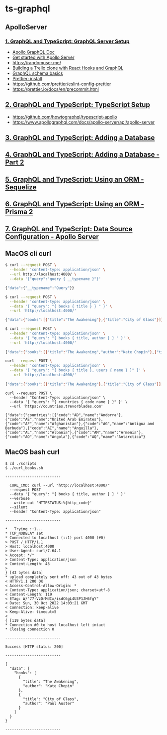 # ts-graphql

## ApolloServer

### [1. GraphQL and TypeScript: GraphQL Server Setup](https://www.youtube.com/watch?v=NfqDaFN2bnA&list=PLASldBPN_pkAj8b0Ny5IGoYgsnqylP2c-)

* [Apollo GraphQL Doc](https://www.apollographql.com/docs/)
* [Get started with Apollo Server](https://www.apollographql.com/docs/apollo-server/getting-started)
* https://randomuser.me/
* [Building a Trello clone with React Hooks and GraphQL](https://blog.logrocket.com/building-a-trello-clone-with-react-hooks-and-graphql/)
* [GraphQL schema basics](https://www.apollographql.com/docs/apollo-server/schema/schema/)
* [Prettier: install](https://prettier.io/docs/en/install.html)
* https://github.com/prettier/eslint-config-prettier
* https://prettier.io/docs/en/precommit.html

## [2. GraphQL and TypeScript: TypeScript Setup](https://www.youtube.com/watch?v=2MBYrIxYU1E&list=PLASldBPN_pkAj8b0Ny5IGoYgsnqylP2c-&index=2)

* https://github.com/howtographql/typescript-apollo
* https://www.apollographql.com/docs/apollo-server/api/apollo-server

## [3. GraphQL and TypeScript: Adding a Database](https://www.youtube.com/watch?v=YudkjAsZJk0&list=PLASldBPN_pkAj8b0Ny5IGoYgsnqylP2c-&index=3)

## [4. GraphQL and TypeScript: Adding a Database - Part 2](https://www.youtube.com/watch?v=gt2Z6zAGtc8&list=PLASldBPN_pkAj8b0Ny5IGoYgsnqylP2c-&index=4)

## [5. GraphQL and TypeScript: Using an ORM - Sequelize](https://www.youtube.com/watch?v=hjQ61H_7YwM&list=PLASldBPN_pkAj8b0Ny5IGoYgsnqylP2c-&index=5)

## [6. GraphQL and TypeScript: Using an ORM - Prisma 2](https://www.youtube.com/watch?v=aqp8B_lekDE&list=PLASldBPN_pkAj8b0Ny5IGoYgsnqylP2c-&index=6)

## [7. GraphQL and TypeScript: Data Source Configuration - Apollo Server](https://www.youtube.com/watch?v=LaQt-Q5hya8&list=PLASldBPN_pkAj8b0Ny5IGoYgsnqylP2c-&index=7)

## MacOS cli curl

```bash
$ curl --request POST \
  --header 'content-type: application/json' \
  --url http://localhost:4000/ \
  --data '{"query":"query { __typename }"}'

{"data":{"__typename":"Query"}}
```
```bash
$ curl --request POST \
  --header 'content-type: application/json' \
  --data '{ "query": "{ books { title } } " }' \
  --url 'http://localhost:4000/'

{"data":{"books":[{"title":"The Awakening"},{"title":"City of Glass"}]}}
```

```bash
$ curl --request POST \
  --header 'content-type: application/json' \
  --data '{ "query": "{ books { title, author } } " }' \
  --url 'http://localhost:4000/'
  
{"data":{"books":[{"title":"The Awakening","author":"Kate Chopin"},{"title":"City of Glass","author":"Paul Auster"}]}}
```

```bash
curl --request POST \
  --header 'content-type: application/json' \
  --data '{ "query": "{ books { title }, users { name } }" }' \
  --url 'http://localhost:4000/'
  
{"data":{"books":[{"title":"The Awakening"},{"title":"City of Glass"}],"users":[{"name":"Vera Hawkins"},{"name":"Courtney Schmidt"}]}}
```

```console
curl --request POST \
  --header "Content-Type: application/json" \
  --data '{ "query": "{ countries { code name } }" }' \
  --url 'https://countries.trevorblades.com'

{"data":{"countries":[{"code":"AD","name":"Andorra"},{"code":"AE","name":"United Arab Emirates"},{"code":"AF","name":"Afghanistan"},{"code":"AG","name":"Antigua and Barbuda"},{"code":"AI","name":"Anguilla"},{"code":"AL","name":"Albania"},{"code":"AM","name":"Armenia"},{"code":"AO","name":"Angola"},{"code":"AQ","name":"Antarctica"}
```

## MacOS bash curl

```console
$ cd ./scripts
$ ./curl_books.sh

-------------------------

  CURL_CMD: curl --url "http://localhost:4000/"
  --request POST
  --data '{ "query": "{ books { title, author } } " }'
  --verbose
  --write-out 'HTTPSTATUS:%{http_code}'
  --silent
  --header "Content-Type: application/json"

-------------------------

*   Trying ::1...
* TCP_NODELAY set
* Connected to localhost (::1) port 4000 (#0)
> POST / HTTP/1.1
> Host: localhost:4000
> User-Agent: curl/7.64.1
> Accept: */*
> Content-Type: application/json
> Content-Length: 43
>
} [43 bytes data]
* upload completely sent off: 43 out of 43 bytes
< HTTP/1.1 200 OK
< Access-Control-Allow-Origin: *
< Content-Type: application/json; charset=utf-8
< Content-Length: 119
< ETag: W/"77-VzDrMdIx/isdC6gL4U3P1JH6fgY"
< Date: Sun, 30 Oct 2022 14:03:21 GMT
< Connection: keep-alive
< Keep-Alive: timeout=5
<
{ [119 bytes data]
* Connection #0 to host localhost left intact
* Closing connection 0

-------------------------

Success [HTTP status: 200]

-------------------------

{
  "data": {
    "books": [
      {
        "title": "The Awakening",
        "author": "Kate Chopin"
      },
      {
        "title": "City of Glass",
        "author": "Paul Auster"
      }
    ]
  }
}

-------------------------
```
